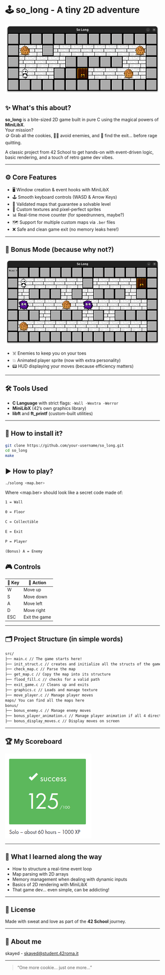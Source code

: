 # 🕹️ so_long - A tiny 2D adventure

![Gameplay Screenshot](./solong.png)

## ✨ What's this about?

**so_long** is a bite-sized 2D game built in pure C using the magical powers of **MiniLibX**.  
Your mission?  
🪙 Grab all the cookies, 🏃‍♂️ avoid enemies, and 🏁 find the exit... before rage quitting.

A classic project from 42 School to get hands-on with event-driven logic, basic rendering, and a touch of retro game dev vibes.

---

## ⚙️ Core Features

- 🖥️ Window creation & event hooks with MiniLibX
- 🕹️ Smooth keyboard controls (WASD & Arrow Keys)
- 🧩 Validated maps that guarantee a solvable level
- 🎨 Custom textures and pixel-perfect sprites
- 📊 Real-time move counter (for speedrunners, maybe?)
- 🗺️ Support for multiple custom maps via `.ber` files
- ❌ Safe and clean game exit (no memory leaks here!)

---

## 🎁 Bonus Mode (because why not?)

![Bonus Screenshot](./solongbonus.png)

- ☠️ Enemies to keep you on your toes  
- 💥 Animated player sprite (now with extra personality)  
- 📟 HUD displaying your moves (because efficiency matters)

---

## 🛠️ Tools Used

- **C Language** with strict flags: `-Wall -Wextra -Werror`
- **MiniLibX** (42’s own graphics library)
- **libft** and **ft_printf** (custom-built utilities)

---

## 🐧 How to install it?

```bash
git clone https://github.com/your-username/so_long.git
cd so_long
make
```

## ▶️ How to play?

```bash
./solong <map.ber>
```

Where <map.ber> should look like a secret code made of:

    1 = Wall

    0 = Floor

    C = Collectible

    E = Exit

    P = Player

    (Bonus) A = Enemy

## 🎮 Controls

| 🎹 Key | 🏃 Action       |
|--------|-----------------|
| W 	 | Move up         |
| S 	 | Move down       |
| A 	 | Move left       |
| D      | Move right      |
| ESC    | Exit the game   |

---

## 🗂️ Project Structure (in simple words)
```bash
src/ 
├── main.c // The game starts here!
├── init_struct.c // creates and initialize all the structs of the game
├── check_map.c // Parse the map 
├── get_map.c // Copy the map into its structure 
├── flood_fill.c // checks for a valid path
├── exit_game.c // Cleans up and exits 
├── graphics.c // Loads and manage texture
├── move_player.c // Manage player moves
maps/ You can find all the maps here
bonus/
├── bonus_enemy.c // Manage enemy moves
├── bonus_player_animation.c // Manage player animation if all 4 directions
├── bonus_display_moves.c // Display moves on screen

```
---

## 🏆 My Scoreboard

![Evaluation Screenshot](./voto.png)

---

## 🌱 What I learned along the way

- How to structure a real-time event loop  
- Map parsing with 2D arrays  
- Memory management when dealing with dynamic inputs  
- Basics of 2D rendering with MiniLibX  
- That game dev... even simple, can be addicting!

---

## 📜 License

Made with sweat and love as part of the **42 School** journey.

---

## 👾 About me

skayed - skayed@student.42roma.it

---

> “One more cookie... just one more...”